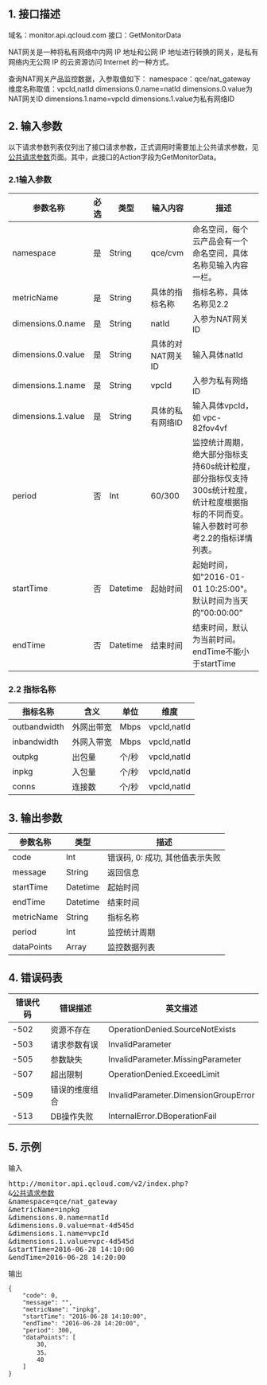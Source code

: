 ## 1. 接口描述

域名：monitor.api.qcloud.com
接口：GetMonitorData

NAT网关是一种将私有网络中内网 IP 地址和公网 IP 地址进行转换的网关，是私有网络内无公网 IP 的云资源访问 Internet 的一种方式。

查询NAT网关产品监控数据，入参取值如下：
namespace：qce/nat_gateway
维度名称取值：vpcId,natId
dimensions.0.name=natId
dimensions.0.value为NAT网关ID
dimensions.1.name=vpcId
dimensions.1.value为私有网络ID

## 2. 输入参数

以下请求参数列表仅列出了接口请求参数，正式调用时需要加上公共请求参数，见<a href="/document/product/213/4478" title="公共请求参数">公共请求参数</a>页面。其中，此接口的Action字段为GetMonitorData。

### 2.1输入参数

| 参数名称               | 必选   | 类型       | 输入内容        | 描述                                       |
| ------------------ | ---- | -------- | ----------- | ---------------------------------------- |
| namespace          | 是    | String   | qce/cvm     | 命名空间，每个云产品会有一个命名空间，具体名称见输入内容一栏。          |
| metricName         | 是    | String   | 具体的指标名称     | 指标名称，具体名称见2.2                            |
| dimensions.0.name  | 是    | String   | natId       | 入参为NAT网关ID                               |
| dimensions.0.value | 是    | String   | 具体的对NAT网关ID | 输入具体natId                                |
| dimensions.1.name  | 是    | String   | vpcId       | 入参为私有网络ID                                |
| dimensions.1.value | 是    | String   | 具体的私有网络ID   | 输入具体vpcId，如 vpc-82fov4vf                 |
| period             | 否    | Int      | 60/300      | 监控统计周期，绝大部分指标支持60s统计粒度，部分指标仅支持300s统计粒度，统计粒度根据指标的不同而变。输入参数时可参考2.2的指标详情列表。 |
| startTime          | 否    | Datetime | 起始时间        | 起始时间，如"2016-01-01 10:25:00"。 默认时间为当天的”00:00:00” |
| endTime            | 否    | Datetime | 结束时间        | 结束时间，默认为当前时间。 endTime不能小于startTime       |

### 2.2 指标名称

| 指标名称         | 含义    | 单位   | 维度          |
| ------------ | ----- | ---- | ----------- |
| outbandwidth | 外网出带宽 | Mbps | vpcId,natId |
| inbandwidth  | 外网入带宽 | Mbps | vpcId,natId |
| outpkg       | 出包量   | 个/秒  | vpcId,natId |
| inpkg        | 入包量   | 个/秒  | vpcId,natId |
| conns        | 连接数   | 个/秒  | vpcId,natId |


## 3. 输出参数

| 参数名称       | 类型       | 描述                  |
| ---------- | -------- | ------------------- |
| code       | Int      | 错误码, 0: 成功, 其他值表示失败 |
| message    | String   | 返回信息                |
| startTime  | Datetime | 起始时间                |
| endTime    | Datetime | 结束时间                |
| metricName | String   | 指标名称                |
| period     | Int      | 监控统计周期              |
| dataPoints | Array    | 监控数据列表              |


## 4. 错误码表

| 错误代码 | 错误描述    | 英文描述                                 |
| ---- | ------- | ------------------------------------ |
| -502 | 资源不存在   | OperationDenied.SourceNotExists      |
| -503 | 请求参数有误  | InvalidParameter                     |
| -505 | 参数缺失    | InvalidParameter.MissingParameter    |
| -507 | 超出限制    | OperationDenied.ExceedLimit          |
| -509 | 错误的维度组合 | InvalidParameter.DimensionGroupError |
| -513 | DB操作失败  | InternalError.DBoperationFail        |

## 5. 示例

输入

<pre>
http://monitor.api.qcloud.com/v2/index.php?
&<a href="/document/product/213/4478" title="公共请求参数">公共请求参数</a>
&namespace=qce/nat_gateway
&metricName=inpkg
&dimensions.0.name=natId
&dimensions.0.value=nat-4d545d
&dimensions.1.name=vpcId
&dimensions.1.value=vpc-4d545d
&startTime=2016-06-28 14:10:00
&endTime=2016-06-28 14:20:00
</pre>

输出

```
{
    "code": 0,
    "message": "",
    "metricName": "inpkg",
    "startTime": "2016-06-28 14:10:00",
    "endTime": "2016-06-28 14:20:00",
    "period": 300,
    "dataPoints": [
        30,
        35，
        40
    ]
}
```